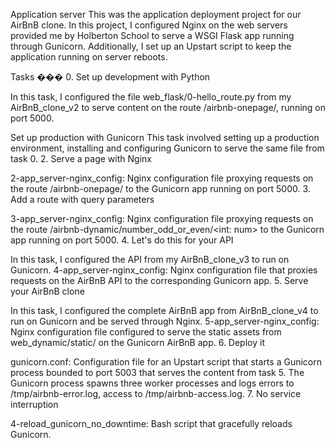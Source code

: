 Application server This was the application deployment project for our AirBnB clone. In this project, I configured Nginx on the web servers provided me by Holberton School to serve a WSGI Flask app running through Gunicorn. Additionally, I set up an Upstart script to keep the application running on server reboots.

Tasks ��� 0. Set up development with Python

In this task, I configured the file web_flask/0-hello_route.py from my AirBnB_clone_v2 to serve content on the route /airbnb-onepage/, running on port 5000.

Set up production with Gunicorn
This task involved setting up a production environment, installing and configuring Gunicorn to serve the same file from task 0. 2. Serve a page with Nginx

2-app_server-nginx_config: Nginx configuration file proxying requests on the route /airbnb-onepage/ to the Gunicorn app running on port 5000. 3. Add a route with query parameters

3-app_server-nginx_config: Nginx configuration file proxying requests on the route /airbnb-dynamic/number_odd_or_even/<int: num> to the Gunicorn app running on port 5000. 4. Let's do this for your API

In this task, I configured the API from my AirBnB_clone_v3 to run on Gunicorn. 4-app_server-nginx_config: Nginx configuration file that proxies requests on the AirBnB API to the corresponding Gunicorn app. 5. Serve your AirBnB clone

In this task, I configured the complete AirBnB app from AirBnB_clone_v4 to run on Gunicorn and be served through Nginx. 5-app_server-nginx_config: Nginx configuration file configured to serve the static assets from web_dynamic/static/ on the Gunicorn AirBnB app. 6. Deploy it

gunicorn.conf: Configuration file for an Upstart script that starts a Gunicorn process bounded to port 5003 that serves the content from task 5. The Gunicorn process spawns three worker processes and logs errors to /tmp/airbnb-error.log, access to /tmp/airbnb-access.log. 7. No service interruption

4-reload_gunicorn_no_downtime: Bash script that gracefully reloads Gunicorn.
